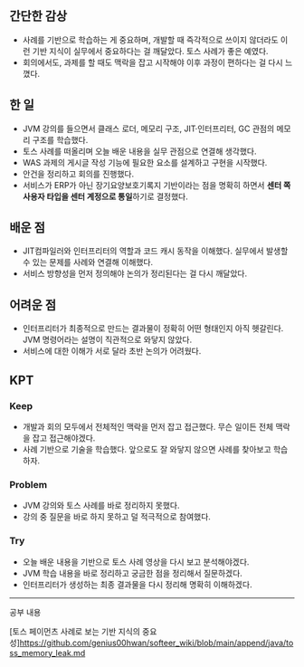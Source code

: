 ## 간단한 감상
- 사례를 기반으로 학습하는 게 중요하며, 개발할 때 즉각적으로 쓰이지 않더라도 이런 기반 지식이 실무에서 중요하다는 걸 깨달았다. 토스 사례가 좋은 예였다.  
- 회의에서도, 과제를 할 때도 맥락을 잡고 시작해야 이후 과정이 편하다는 걸 다시 느꼈다.

## 한 일
- JVM 강의를 들으면서 클래스 로더, 메모리 구조, JIT·인터프리터, GC 관점의 메모리 구조를 학습했다.  
- 토스 사례를 떠올리며 오늘 배운 내용을 실무 관점으로 연결해 생각했다.  
- WAS 과제의 게시글 작성 기능에 필요한 요소를 설계하고 구현을 시작했다.  
- 안건을 정리하고 회의를 진행했다.  
- 서비스가 ERP가 아닌 장기요양보호기록지 기반이라는 점을 명확히 하면서 **센터 쪽 사용자 타입을 센터 계정으로 통일**하기로 결정했다.

## 배운 점
- JIT컴파일러와 인터프리터의 역할과 코드 캐시 동작을 이해했다. 실무에서 발생할 수 있는 문제를 사례와 연결해 이해했다.  
- 서비스 방향성을 먼저 정의해야 논의가 정리된다는 걸 다시 깨달았다.

## 어려운 점
- 인터프리터가 최종적으로 만드는 결과물이 정확히 어떤 형태인지 아직 헷갈린다. JVM 명령어라는 설명이 직관적으로 와닿지 않았다.  
- 서비스에 대한 이해가 서로 달라 초반 논의가 어려웠다.

## KPT
### Keep
- 개발과 회의 모두에서 전체적인 맥락을 먼저 잡고 접근했다. 무슨 일이든 전체 맥락을 잡고 접근해야겠다.
- 사례 기반으로 기술을 학습했다. 앞으로도 잘 와닿지 않으면 사례를 찾아보고 학습하자.

### Problem
- JVM 강의와 토스 사례를 바로 정리하지 못했다.  
- 강의 중 질문을 바로 하지 못하고 덜 적극적으로 참여했다.

### Try
- 오늘 배운 내용을 기반으로 토스 사례 영상을 다시 보고 분석해야겠다.  
- JVM 학습 내용을 바로 정리하고 궁금한 점을 정리해서 질문하겠다.  
- 인터프리터가 생성하는 최종 결과물을 다시 정리해 명확히 이해하겠다.

---

공부 내용

[토스 페이먼츠 사례로 보는 기반 지식의 중요성]https://github.com/genius00hwan/softeer_wiki/blob/main/append/java/toss_memory_leak.md